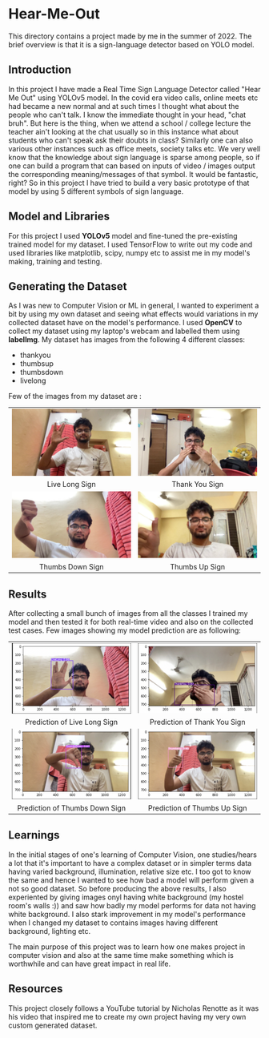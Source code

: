 # Hear-Me-Out
This directory contains a project made by me in the summer of 2022. The brief overview is that it is a sign-language detector based on YOLO model.

## Introduction
In this project I have made a Real Time Sign Language Detector called "Hear Me Out" using YOLOv5 model. In the covid era video calls, online meets etc had became a new normal and at such times I thought what about the people who can't talk. I know the immediate thought in your head, "chat bruh". But here is the thing, when we attend a school / college lecture the teacher ain't looking at the chat usually so in this instance what about students who can't speak ask their doubts in class? Similarly one can also various other instances such as office meets, society talks etc. We very well know that the knowledge about sign language is sparse among people, so if one can build a program that can based on inputs of video / images output the corresponding meaning/messages of that symbol. It would be fantastic, right? So in this project I have tried to build a very basic prototype of that model by using 5 different symbols of sign language.

## Model and Libraries
For this project I used **YOLOv5** model and fine-tuned the pre-existing trained model for my dataset. I used TensorFlow to write out my code and used libraries like matplotlib, scipy, numpy etc to assist me in my model's making, training and testing.

## Generating the Dataset
As I was new to Computer Vision or ML in general, I wanted to experiment a bit by using my own dataset and seeing what effects would variations in my collected dataset have on the model's performance.
I used **OpenCV** to collect my dataset using my laptop's webcam and labelled them using **labelImg**. My dataset has images from the following 4 different classes:
- thankyou
- thumbsup
- thumbsdown
- livelong

Few of the images from my dataset are :
<table>
  <tr>
    <td align="center"><img src="Readme_images/livelong.3ae3d94c-0a95-11ed-94b5-fa34836c0e44.jpg" width="500"></td>
    <td align="center"><img src="Readme_images/thankyou.3bd003de-0a96-11ed-94b5-fa34836c0e44.jpg" width="500"></td>
  </tr>
  <tr>
    <td align="center">Live Long Sign</td>
    <td align="center">Thank You Sign</td>
  </tr>
  <tr>
    <td align="center"><img src="Readme_images/thumbsdown.60bf65a0-0a95-11ed-94b5-fa34836c0e44.jpg" width="500"></td>
    <td align="center"><img src="Readme_images/thumbsup.90004384-0a95-11ed-94b5-fa34836c0e44.jpg" width="500"></td>
  </tr>
  <tr>
    <td align="center">Thumbs Down Sign</td>
    <td align="center">Thumbs Up Sign</td>
  </tr>
</table>

## Results
After collecting a small bunch of images from all the classes I trained my model and then tested it for both real-time video and also on the collected test cases. 
Few images showing my model prediction are as following:
<table>
  <tr>
    <td align="center"><img src="Readme_images/Screenshot 2022-10-04 at 4.15.05 PM.png" width="500"></td>
    <td align="center"><img src="Readme_images/Screenshot 2022-10-04 at 4.15.15 PM.png" width="500"></td>
  </tr>
  <tr>
    <td align="center">Prediction of Live Long Sign</td>
    <td align="center">Prediction of Thank You Sign</td>
  </tr>
  <tr>
    <td align="center"><img src="Readme_images/Screenshot 2022-10-04 at 4.15.28 PM.png" width="500"></td>
    <td align="center"><img src="Readme_images/Screenshot 2022-10-04 at 4.15.38 PM.png" width="500"></td>
  </tr>
  <tr>
    <td align="center">Prediction of Thumbs Down Sign</td>
    <td align="center">Prediction of Thumbs Up Sign</td>
  </tr>
</table>

## Learnings
In the initial stages of one's learning of Computer Vision, one studies/hears a lot that it's important to have a complex dataset or in simpler terms data having varied background, illumination, relative size etc. I too got to know the same and hence I wanted to see how bad a model will perform given a not so good dataset. So before producing the above results, I also experiented by giving images onyl having white background (my hostel room's walls :)) and saw how badly my model performs for data not having white background. I also stark improvement in my model's performance when I changed my dataset to contains images having different background, lighting etc.

The main purpose of this project was to learn how one makes project in computer vision and also at the same time make something which is worthwhile and can have great impact in real life.

## Resources
This project closely follows a YouTube tutorial by Nicholas Renotte as it was his video that inspired me to create my own project having my very own custom generated dataset.
